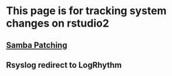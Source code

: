 # This page is for tracking system changes on rstudio2

## [Samba Patching](https://github.com/Pomona-ITS/hpc/blob/master/systems/RStudio/rstudio2/samba_patching.md)

## Rsyslog redirect to LogRhythm
